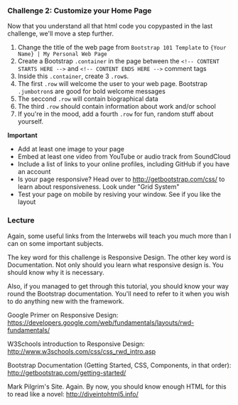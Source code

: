 ### Challenge 2: Customize your Home Page

Now that you understand all that html code you copypasted in the last challenge, we'll move a step further.

1. Change the title of the web page from `Bootstrap 101 Template` to `{Your Name} | My Personal Web Page`
2. Create a Bootstrap `.container` in the page between the `<!-- CONTENT STARTS HERE -->` and `<!-- CONTENT ENDS HERE -->` comment tags
3. Inside this `.container`, create 3 `.row`s.
4. The first `.row` will welcome the user to your web page. Bootstrap `.jumbotron`s are good for bold welcome messages
5. The seccond `.row` will contain biographical data
6. The third `.row` should contain information about work and/or school
7. If you're in the mood, add a fourth `.row` for fun, random stuff about yourself.

**Important**

* Add at least one image to your page
* Embed at least one video from YouTube or audio track from SoundCloud
* Include a list of links to your online profiles, including GitHub if you have an account
* Is your page responsive? Head over to http://getbootstrap.com/css/ to learn about responsiveness. Look under "Grid System"
* Test your page on mobile by resiving your window. See if you like the layout


### Lecture

Again, some useful links from the Interwebs will teach you much more than I can on some important subjects.

The key word for this challenge is Responsive Design. The other key word is Documentation. Not only should you learn what responsive design is. You should know why it is necessary.

Also, if you managed to get through this tutorial, you should know your way round the Bootstrap documentation. You'll need to refer to it when you wish to do anything new with the framework.

Google Primer on Responsive Design: https://developers.google.com/web/fundamentals/layouts/rwd-fundamentals/

W3Schools introduction to Responsive Design: http://www.w3schools.com/css/css_rwd_intro.asp

Bootstrap Documentation (Getting Started, CSS, Components, in that order): http://getbootstrap.com/getting-started/

Mark Pilgrim's Site. Again. By now, you should know enough HTML for this to read like a novel: http://diveintohtml5.info/
